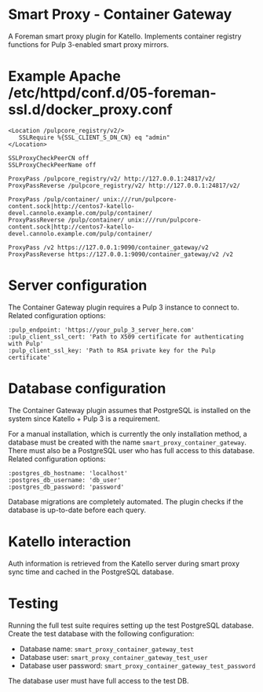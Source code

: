 # Smart Proxy - Container Gateway

A Foreman smart proxy plugin for Katello.  Implements container registry functions for Pulp 3-enabled smart proxy mirrors.

# Example Apache /etc/httpd/conf.d/05-foreman-ssl.d/docker_proxy.conf

```
<Location /pulpcore_registry/v2/>
   SSLRequire %{SSL_CLIENT_S_DN_CN} eq "admin"
</Location>

SSLProxyCheckPeerCN off
SSLProxyCheckPeerName off

ProxyPass /pulpcore_registry/v2/ http://127.0.0.1:24817/v2/
ProxyPassReverse /pulpcore_registry/v2/ http://127.0.0.1:24817/v2/

ProxyPass /pulp/container/ unix:///run/pulpcore-content.sock|http://centos7-katello-devel.cannolo.example.com/pulp/container/
ProxyPassReverse /pulp/container/ unix:///run/pulpcore-content.sock|http://centos7-katello-devel.cannolo.example.com/pulp/container/

ProxyPass /v2 https://127.0.0.1:9090/container_gateway/v2
ProxyPassReverse https://127.0.0.1:9090/container_gateway/v2 /v2
```

# Server configuration

The Container Gateway plugin requires a Pulp 3 instance to connect to.  Related configuration options:
```
:pulp_endpoint: 'https://your_pulp_3_server_here.com'
:pulp_client_ssl_cert: 'Path to X509 certificate for authenticating with Pulp'
:pulp_client_ssl_key: 'Path to RSA private key for the Pulp certificate'
```

# Database configuration

The Container Gateway plugin assumes that PostgreSQL is installed on the system since Katello + Pulp 3 is a requirement.

For a manual installation, which is currently the only installation method, a database must be created with the name
`smart_proxy_container_gateway`.  There must also be a PostgreSQL user who has full access to this database. Related configuration options:
```
:postgres_db_hostname: 'localhost'
:postgres_db_username: 'db_user'
:postgres_db_password: 'password'
```

Database migrations are completely automated.  The plugin checks if the database is up-to-date before each query.

# Katello interaction

Auth information is retrieved from the Katello server during smart proxy sync time and cached in the PostgreSQL database.

# Testing

Running the full test suite requires setting up the test PostgreSQL database.  Create the test database with the following configuration:

- Database name: `smart_proxy_container_gateway_test`
- Database user: `smart_proxy_container_gateway_test_user`
- Database user password: `smart_proxy_container_gateway_test_password`

The database user must have full access to the test DB.
